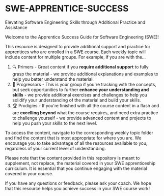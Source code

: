 # SWE-APPRENTICE-SUCCESS
Elevating Software Engineering Skills through Additional Practice and Assistance

Welcome to the Apprentice Success Guide for Software Engineering (SWE)!

This resource is designed to provide additional support and practice for apprentices who are enrolled in a SWE course. Each weekly topic will include content for multiple groups. For example, if you are with the...

1. 🔍 Primers - Great content if you **require additional support** to fully grasp the material - we provide additional explanations and examples to help you better understand the material.
2. 🚀 Progressors - This is your group if you're tracking with the concepts, but seek opportunities to further **enhance your understanding and skills** - we provide additional exercises and challenges to help you solidify your understanding of the material and build your skills.
3. 🏆 Prodigies - If you're finished with all the course content in a flash and are **excelling beyond** what the course requires, and need extra practice to challenge yourself - we provide advanced content and projects to help you push your skills to the next level.

To access the content, navigate to the corresponding weekly topic folder and find the content that is most appropriate for where you are. We encourage you to take advantage of all the resources available to you, regardless of your current level of understanding.

Please note that the content provided in this repository is meant to supplement, not replace, the material covered in your SWE apprenticeship curriculum. It is essential that you continue engaging with the material covered in your course.

If you have any questions or feedback, please ask your coach. We hope that this resource helps you achieve success in your SWE course work!
